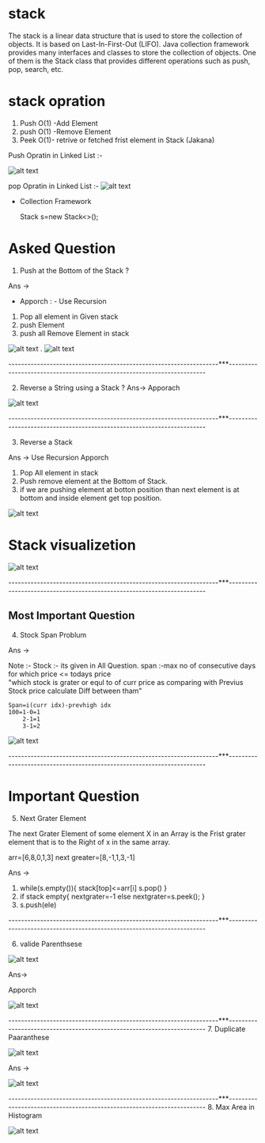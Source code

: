 # stack

The stack is a linear data structure that is used to store the collection of objects. It is based on </b>Last-In-First-Out (LIFO)</b>. Java collection framework provides many interfaces and classes to store the collection of objects. One of them is the Stack class that provides different operations such as push, pop, search, etc.

# stack opration
1. Push O(1) -Add Element 
2. push O(1) -Remove Element 
3. Peek O(1)- retrive or fetched frist element in Stack (Jakana)

Push Opratin in Linked List :- 

![alt text](image.png)

pop Opratin in Linked List :-
![alt text](image-1.png)

* Collection Framework

  Stack<Integer> s=new Stack<>();


# Asked Question

1. Push at the Bottom of the Stack ?

Ans ->

* Apporch : - Use Recursion

1. Pop all element in Given stack
2. push Element 
3. push all Remove Element in stack

![alt text](image-2.png)
.
![alt text](image-3.png)

------------------------------------------------------------------***-----------------------------------------------------------------------

2. Reverse a String using a Stack ?
Ans-> Apporach

![alt text](image-4.png)

------------------------------------------------------------------***-----------------------------------------------------------------------

3. Reverse a Stack

Ans -> Use Recursion Apporch
1. Pop All element in stack
2. Push remove element at the Bottom of Stack.
3. if we are pushing element at botton position than next element is at bottom and inside element get top position.

![alt text](image-5.png)

# Stack visualizetion

![alt text](image-6.png)


------------------------------------------------------------------***-----------------------------------------------------------------------

## Most Important Question

4. Stock Span Problum
 
Ans -> 

Note :- 
    Stock :- its given in All Question.
    span :-max no of consecutive days for which price <= todays price   
    "which stock is grater or equl to of curr price as comparing with Previus Stock price calculate Diff between tham"

    Span=i(curr idx)-prevhigh idx
    100=1-0=1
        2-1=1
        3-1=2

![alt text](image-7.png)
    
------------------------------------------------------------------***-----------------------------------------------------------------------
# Important Question
5. Next Grater Element 

The next Grater Element of some element X in an Array is the Frist grater
element that is to the Right of x in the same array.

arr=[6,8,0,1,3]
next greater=[8,-1,1,3,-1]

Ans ->
1. while(s.empty()){
    stack[top]<=arr[i]
    s.pop()
}
2. if stack empty{
    nextgrater=-1
    else 
    nextgrater=s.peek();
}
3. s.push(ele)


------------------------------------------------------------------***-----------------------------------------------------------------------

6. valide Parenthsese

![alt text](image-8.png)

Ans->

Apporch

![alt text](image-9.png)


------------------------------------------------------------------***-----------------------------------------------------------------------
7. Duplicate Paaranthese

![alt text](image-10.png)

Ans ->

![alt text](image-11.png)


------------------------------------------------------------------***-----------------------------------------------------------------------
8. Max Area in Histogram

![alt text](image-12.png)
